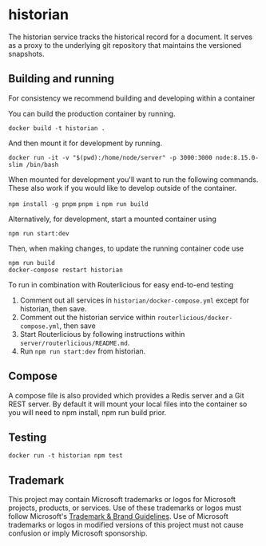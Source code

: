 # historian

The historian service tracks the historical record for a document. It serves as a proxy to the underlying git repository
that maintains the versioned snapshots.

## Building and running

For consistency we recommend building and developing within a container

You can build the production container by running.

`docker build -t historian .`

And then mount it for development by running.

`docker run -it -v "$(pwd):/home/node/server" -p 3000:3000 node:8.15.0-slim /bin/bash`

When mounted for development you'll want to run the following commands. These also work if you would like to
develop outside of the container.

`npm install -g pnpm`
`pnpm i`
`npm run build`

Alternatively, for development, start a mounted container using

```shell
npm run start:dev
```

Then, when making changes, to update the running container code use

```shell
npm run build
docker-compose restart historian
```

To run in combination with Routerlicious for easy end-to-end testing
1. Comment out all services in `historian/docker-compose.yml` except for historian, then save.
2. Comment out the historian service within `routerlicious/docker-compose.yml`, then save
2. Start Routerlicious by following instructions within `server/routerlicious/README.md`.
3. Run `npm run start:dev` from historian.

## Compose

A compose file is also provided which provides a Redis server and a Git REST server. By default it will mount
your local files into the container so you will need to npm install, npm run build prior.

## Testing

`docker run -t historian npm test`

## Trademark

This project may contain Microsoft trademarks or logos for Microsoft projects, products, or services. Use of these trademarks
or logos must follow Microsoft's [Trademark & Brand Guidelines](https://www.microsoft.com/en-us/legal/intellectualproperty/trademarks/usage/general).
Use of Microsoft trademarks or logos in modified versions of this project must not cause confusion or imply Microsoft sponsorship.
